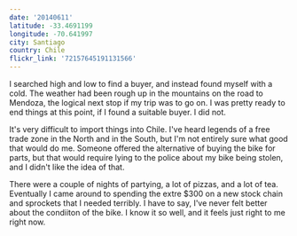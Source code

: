 ```yaml
---
date: '20140611'
latitude: -33.4691199
longitude: -70.641997
city: Santiago
country: Chile
flickr_link: '72157645191131566'
---
```


I searched high and low to find a buyer, and instead found myself with a cold. The weather had been rough up in the mountains on the road to Mendoza, the logical next stop if my trip was to go on. I was pretty ready to end things at this point, if I found a suitable buyer. I did not.

It's very difficult to import things into Chile. I've heard legends of a free trade zone in the North and in the South, but I'm not entirely sure what good that would do me. Someone offered the alternative of buying the bike for parts, but that would require lying to the police about my bike being stolen, and I didn't like the idea of that.

There were a couple of nights of partying, a lot of pizzas, and a lot of tea. Eventually I came around to spending the extre $300 on a new stock chain and sprockets that I needed terribly. I have to say, I've never felt better about the condiiton of the bike. I know it so well, and it feels just right to me right now.   

